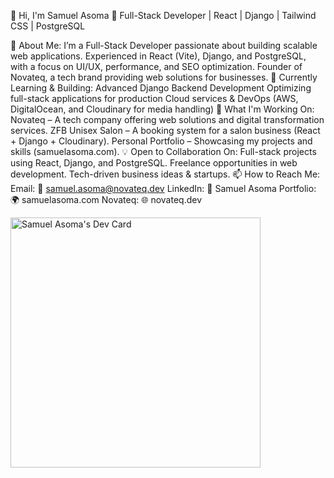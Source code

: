👋 Hi, I'm Samuel Asoma
🚀 Full-Stack Developer | React | Django | Tailwind CSS | PostgreSQL

👀 About Me:
I’m a Full-Stack Developer passionate about building scalable web applications.
Experienced in React (Vite), Django, and PostgreSQL, with a focus on UI/UX, performance, and SEO optimization.
Founder of Novateq, a tech brand providing web solutions for businesses.
🌱 Currently Learning & Building:
Advanced Django Backend Development
Optimizing full-stack applications for production
Cloud services & DevOps (AWS, DigitalOcean, and Cloudinary for media handling)
💼 What I'm Working On:
Novateq – A tech company offering web solutions and digital transformation services.
ZFB Unisex Salon – A booking system for a salon business (React + Django + Cloudinary).
Personal Portfolio – Showcasing my projects and skills (samuelasoma.com).
💡 Open to Collaboration On:
Full-stack projects using React, Django, and PostgreSQL.
Freelance opportunities in web development.
Tech-driven business ideas & startups.
📫 How to Reach Me:
Email: 📩 samuel.asoma@novateq.dev
LinkedIn: 🔗 Samuel Asoma
Portfolio: 🌍 samuelasoma.com
Novateq: 🌐 novateq.dev

<!---
SamuelAsoma/SamuelAsoma is a ✨ special ✨ repository because its `README.md` (this file) appears on your GitHub profile.
You can click the Preview link to take a look at your changes.
--->
<a href="https://app.daily.dev/samuelasoma"><img src="https://api.daily.dev/devcards/c366df1807aa4f2280668bda7bf84dfd.png?r=7t7" width="400" alt="Samuel Asoma's Dev Card"/></a>
